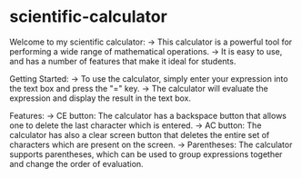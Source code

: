 # scientific-calculator

Welcome to my scientific calculator:
-> This calculator is a powerful tool for performing a wide range of mathematical operations.
-> It is easy to use, and has a number of features that make it ideal for students.

Getting Started:
-> To use the calculator, simply enter your expression into the text box and press the "=" key.
-> The calculator will evaluate the expression and display the result in the text box.

Features:
-> CE button: The calculator has a backspace button that allows one to delete the last character which is entered.
-> AC button: The calculator has also a clear screen button that deletes the entire set of characters which are present on the screen.
-> Parentheses: The calculator supports parentheses, which can be used to group expressions together and change the order of evaluation.
